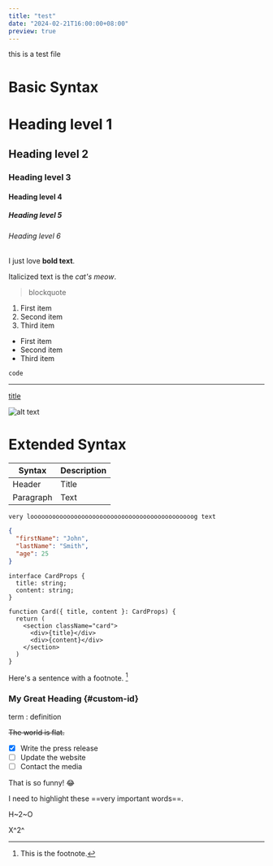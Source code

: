 ```yaml
---
title: "test"
date: "2024-02-21T16:00:00+08:00"
preview: true
---
```


this is a test file

# Basic Syntax

# Heading level 1

## Heading level 2

### Heading level 3

#### Heading level 4

##### Heading level 5

###### Heading level 6

I just love **bold text**.

Italicized text is the *cat's meow*.

> blockquote

1. First item
2. Second item
3. Third item

- First item
- Second item
- Third item

`code`

---

[title](https://www.example.com)

![alt text](/assets/images/avatar.jpg)

# Extended Syntax

| Syntax | Description |
| ----------- | ----------- |
| Header | Title |
| Paragraph | Text |

```
very looooooooooooooooooooooooooooooooooooooooooooog text
```

```json
{
  "firstName": "John",
  "lastName": "Smith",
  "age": 25
}
```

```tsx
interface CardProps {
  title: string;
  content: string;
}

function Card({ title, content }: CardProps) {
  return (
    <section className="card">
      <div>{title}</div>
      <div>{content}</div>
    </section>
  )
}
```

Here's a sentence with a footnote. [^1]

[^1]: This is the footnote.

### My Great Heading {#custom-id}

term
: definition

~~The world is flat.~~

- [x] Write the press release
- [ ] Update the website
- [ ] Contact the media

That is so funny! :joy:

I need to highlight these ==very important words==.

H~2~O

X^2^
